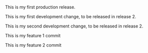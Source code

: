This is my first production release.

This is my first development change, to be released in release 2.

This is my second development change, to be released in release 2.

This is my feature 1 commit

This is my feature 2 commit
